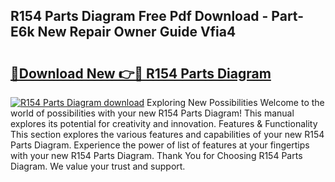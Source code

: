 ## R154 Parts Diagram Free Pdf Download - Part-E6k New Repair Owner Guide Vfia4

# <h2><a href="http://dfpddi.blite.top/?on=R154+Parts+Diagram">🔗Download New 👉🔴 R154 Parts Diagram</a></h2>

[![R154 Parts Diagram download](https://i.imgur.com/lujVjoI.png)](http://dfpddi.blite.top/?on=R154+Parts+Diagram)
Exploring New Possibilities Welcome to the world of possibilities with your new R154 Parts Diagram! This manual explores its potential for creativity and innovation. Features & Functionality This section explores the various features and capabilities of your new R154 Parts Diagram. Experience the power of list of features at your fingertips with your new R154 Parts Diagram. Thank You for Choosing R154 Parts Diagram. We value your trust and support.
